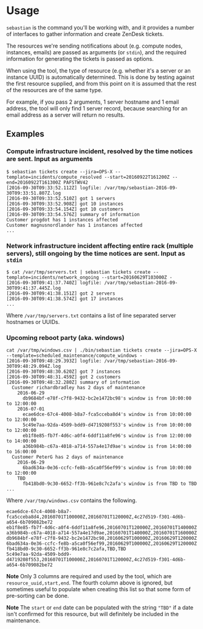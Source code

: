 # Usage

`sebastian` is the command you'll be working with, and it provides a number of interfaces to gather information and create ZenDesk tickets.

The resources we're sending notifications about (e.g. compute nodes, instances, emails) are passed as arguments (or `stdin`), and the required information for generating the tickets is passed as options.

When using the tool, the type of resource (e.g. whether it's a server or an instance UUID) is automatically determined. This is done by testing against the first resource supplied, and from this point on it is assumed that the rest of the resources are of the same type.

For example, if you pass 2 arguments, 1 server hostname and 1 email address, the tool will only find 1 server record, because searching for an email address as a server will return no results.

## Examples

### Compute infrastructure incident, resolved by the time notices are sent. Input as arguments

```
$ sebastian tickets create --jira=OPS-X --template=incidents/compute_resolved --start=20160922T161200Z --end=20160922T161300Z PAFSTWV42
[2016-09-30T09:33:52.112Z] logfile: /var/tmp/sebastian-2016-09-30T09:33:51.807Z.log
[2016-09-30T09:33:52.510Z] got 1 servers
[2016-09-30T09:33:52.908Z] got 10 instances
[2016-09-30T09:33:54.154Z] got 10 customers
[2016-09-30T09:33:54.576Z] summary of information
Customer progdot has 1 instances affected
Customer magnusnordlander has 1 instances affected
...
```

### Network infrastructure incident affecting entire rack (multiple servers), still ongoing by the time notices are sent. Input as `stdin`

```
$ cat /var/tmp/servers.txt | sebastian tickets create --template=incidents/network_ongoing --start=20160629T103000Z -
[2016-09-30T09:41:37.740Z] logfile: /var/tmp/sebastian-2016-09-30T09:41:37.445Z.log
[2016-09-30T09:41:38.151Z] got 2 servers
[2016-09-30T09:41:38.574Z] got 17 instances
...
```

Where `/var/tmp/servers.txt` contains a list of line separated server hostnames or UUIDs.

### Upcoming reboot party (aka. windows)

```
cat /var/tmp/windows.csv | ./bin/sebastian tickets create --jira=OPS-X --template=scheduled_maintenance/compute_windows -
[2016-09-30T09:48:29.393Z] logfile: /var/tmp/sebastian-2016-09-30T09:48:29.094Z.log
[2016-09-30T09:48:30.620Z] got 7 instances
[2016-09-30T09:48:31.459Z] got 2 customers
[2016-09-30T09:48:32.280Z] summary of information
  Customer richardbradley has 2 days of maintenance
    2016-06-29
      db9684bf-e78f-c7f8-9432-bc2e1472bc98's window is from 10:00:00 to 12:00:00
    2016-07-01
      ecae6dce-67c4-4008-b8a7-fca5cceba8d4's window is from 10:00:00 to 12:00:00
      5c49e7aa-92da-4509-bdd9-d4719208f553's window is from 10:00:00 to 12:00:00
      eb1f8e85-fb7f-4d6c-a0f4-6ddf11a8fe96's window is from 12:00:00 to 14:00:00
      a36b984b-c67a-4018-a714-557a4e17d9ae's window is from 14:00:00 to 16:00:00
  Customer PeterG has 2 days of maintenance
    2016-06-29
      6bad634a-0e36-ccfc-fe8b-a5ca0f56ef99's window is from 10:00:00 to 12:00:00
    TBD
      fb418bd0-9c30-6652-ff3b-961e8c7c2afa's window is from TBD to TBD
...
```

Where `/var/tmp/windows.csv` contains the following.

```
ecae6dce-67c4-4008-b8a7-fca5cceba8d4,20160701T100000Z,20160701T120000Z,4c27d519-f301-4d6b-a654-6b709082be72
eb1f8e85-fb7f-4d6c-a0f4-6ddf11a8fe96,20160701T120000Z,20160701T140000Z
a36b984b-c67a-4018-a714-557a4e17d9ae,20160701T140000Z,20160701T160000Z
db9684bf-e78f-c7f8-9432-bc2e1472bc98,20160629T100000Z,20160629T120000Z
6bad634a-0e36-ccfc-fe8b-a5ca0f56ef99,20160629T100000Z,20160629T120000Z
fb418bd0-9c30-6652-ff3b-961e8c7c2afa,TBD,TBD
5c49e7aa-92da-4509-bdd9-d4719208f553,20160701T100000Z,20160701T120000Z,4c27d519-f301-4d6b-a654-6b709082be72
```

**Note** Only 3 columns are required and used by the tool, which are `resource_uuid,start,end`. The fourth column above is ignored, but sometimes useful to populate when creating this list so that some form of pre-sorting can be done.

**Note** The `start` or `end` date can be populated with the string `"TBD"` if a date isn't confirmed for this resource, but will definitely be included in the maintenance.

